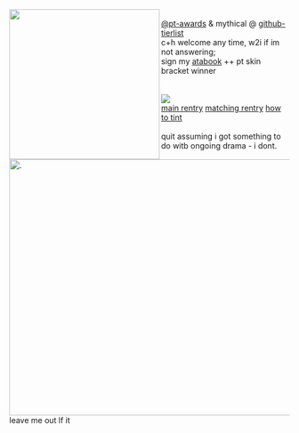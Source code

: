 

⠀⠀⠀⠀ <br>

<img align="left" width="270" height="270" src="https://github.com/user-attachments/assets/d0d38530-6d87-43dd-8f95-7c03fdf7b289"> <img align="right" width="540" height="461" alt="." src="https://files.catbox.moe/92nyon.png" /> <br> [@pt-awards](https://github.com/pt-awards) & mythical @ [github-tierlist](https://rentry.co/github-tierlist) <br> 
c+h welcome any time, w2i if im not answering; <br> sign my [atabook](https://yagami.atabook.org/) ++ pt skin bracket winner <br> <br> <br> <img src="https://komarev.com/ghpvc/?username=peruere&color=5C5C5C&style=flat-square&label=⠀⠀(๑-⠀⠀-๑)⠀⠀&base=13693"> <br> [main rentry](https://rentry.co/tworooks) [matching rentry](https://rentry.co/17aug) [how to tint](https://rentry.co/howtotint) <br> <br> quit assuming i got something to do witb ongoing drama - i dont. leave me out lf it


⠀⠀⠀⠀ <br> ⠀⠀⠀⠀ <br> ⠀⠀⠀⠀ <br> ⠀⠀⠀⠀ <br> ⠀⠀⠀⠀ <br> ⠀⠀⠀⠀ <br> ⠀⠀⠀⠀ <br> ⠀⠀⠀⠀ <br> ⠀⠀⠀⠀ <br> ⠀⠀⠀⠀ <br>⠀⠀⠀⠀ <br> ⠀⠀⠀⠀ <br> ⠀⠀⠀⠀ <br> ⠀⠀⠀⠀ <br> ⠀⠀⠀⠀ <br> ⠀⠀⠀⠀ <br> ⠀⠀⠀⠀ <br> 
⠀⠀⠀⠀ <br> ⠀⠀⠀⠀ <br> ⠀⠀⠀⠀ <br> ⠀⠀⠀⠀ <br> 


